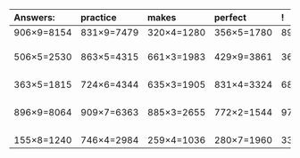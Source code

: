 | Answers: | practice | makes | perfect | ! |
| :--- | :--- | :--- | :--- | :--- |
| 906×9=8154 | 831×9=7479 | 320×4=1280 | 356×5=1780 | 895×6=5370 | 
|   |   |   |   |   | 
|   |   |   |   |   | 
|   |   |   |   |   | 
| 506×5=2530 | 863×5=4315 | 661×3=1983 | 429×9=3861 | 361×3=1083 | 
|   |   |   |   |   | 
|   |   |   |   |   | 
|   |   |   |   |   | 
|   |   |   |   |   | 
| 363×5=1815 | 724×6=4344 | 635×3=1905 | 831×4=3324 | 681×2=1362 | 
|   |   |   |   |   | 
|   |   |   |   |   | 
|   |   |   |   |   | 
|   |   |   |   |   | 
| 896×9=8064 | 909×7=6363 | 885×3=2655 | 772×2=1544 | 977×2=1954 | 
|   |   |   |   |   | 
|   |   |   |   |   | 
|   |   |   |   |   | 
|   |   |   |   |   | 
| 155×8=1240 | 746×4=2984 | 259×4=1036 | 280×7=1960 | 335×3=1005 | 
